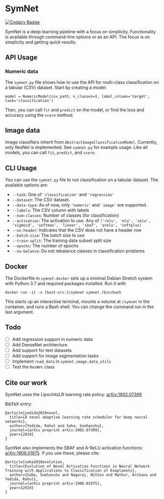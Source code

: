 # SymNet
[![Codacy Badge](https://api.codacy.com/project/badge/Grade/2e9024b5c2ff44279f49ea5382244d09)](https://app.codacy.com/app/yrahul3910/symnet?utm_source=github.com&utm_medium=referral&utm_content=yrahul3910/symnet&utm_campaign=Badge_Grade_Dashboard)

SymNet is a deep learning pipeline with a focus on simplicity. Functionality is available through command-line options or as an API. The focus is
on simplicity and getting quick results.

## API Usage
### Numeric data
The `symnet.py` file shows how to use the API for multi-class classification
on a tabular (CSV) dataset. Start by creating a model:  

    model = NumericModel(csv_path, n_classes=3, label_column='target', task='classification')

Then, you can call `fit` and `predict` on the model, or find the loss and accuracy using
the `score` method.

## Image data
Image classifiers inherit from `AbstractImageClassificationModel`. Currently,
only ResNet is implemented. See `symnet.py` for example usage. Like
all models, you can call `fit`, `predict`, and `score`.

## CLI Usage
You can use the `symnet.py` file to run classification on a tabular dataset. The available options are:
*  `--task`: One of `'classification'` and `'regression'`
*  `--dataset`: The CSV dataset.
*  `--data-type`: As of now, only `'numeric'` and `'image'` are supported.
*  `--labels`: The CSV column with labels
*  `--num-classes`: Number of classes (for classification)
*  `--activation`: The activation to use. Any of `('relu', 'elu', 'selu', 'sigmoid', 'softmax', 'linear', 'sbaf', 'arelu', 'softplus)`
*  `--no-header`: Indicates that the CSV does not have a header row
*  `--batch-size`: The batch size to use
*  `--train-split`: The training data subset split size
*  `--epochs`: The number of epochs
*  `--no-balance`: Do not rebalance classes in classification problems

## Docker
The Dockerfile in `symnet-docker` sets up a minimal Debian Stretch system with Python 3.7 and
required packages installed. Run it with  

    docker run -it -v [host-src:]/symnet symnet /bin/bash

This starts up an interactive terminal, mounts a volume at `/symnet` in the container,
and runs a Bash shell. You can change the command run in the
last argument.
   
## Todo
-  [ ]  Add regression support in numeric data
-  [ ]  Add DenseNet architecture
-  [ ]  Add support for text datasets
-  [ ]  Add support for image segmentation tasks
-  [ ]  Implement `read_data` in `symnet.image.data_utils`
-  [ ]  Test the `ResNet` class

## Cite our work
SymNet uses the LipschitzLR learning rate policy: [arXiv:1902.07399](https://arxiv.org/abs/1902.07399)

BibTeX entry:  

    @article{yedida2019novel,
      title={A novel adaptive learning rate scheduler for deep neural networks},
      author={Yedida, Rahul and Saha, Snehanshu},
      journal={arXiv preprint arXiv:1902.07399},
      year={2019}
    }

SymNet also implements the SBAF and A-ReLU activation functions: [arXiv:1906.01975](https://arxiv.org/abs/1906.01975). 
If you use these, please cite:  

    @article{saha2019evolution,
      title={Evolution of Novel Activation Functions in Neural Network Training with Applications to Classification of Exoplanets},
      author={Saha, Snehanshu and Nagaraj, Nithin and Mathur, Archana and Yedida, Rahul},
      journal={arXiv preprint arXiv:1906.01975},
      year={2019}
    }
